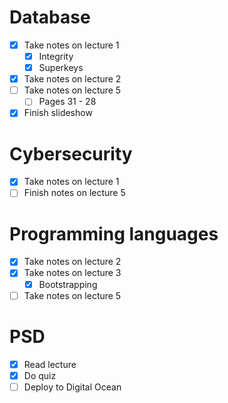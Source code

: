 # Database
- [x] Take notes on lecture 1
	- [x] Integrity
	- [x] Superkeys
- [x] Take notes on lecture 2
- [ ] Take notes on lecture 5
	- [ ] Pages 31 - 28
- [x] Finish slideshow

# Cybersecurity
- [x] Take notes on lecture 1
- [ ] Finish notes on lecture 5

# Programming languages
- [x] Take notes on lecture 2
- [x] Take notes on lecture 3
	- [x] Bootstrapping
- [ ] Take notes on lecture 5

# PSD
- [x] Read lecture
- [x] Do quiz
- [ ] Deploy to Digital Ocean
